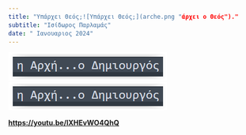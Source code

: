 ```yaml
---
title: "Υπάρχει Θεός;![Υπάρχει Θεός;](arche.png "άρχει ο Θεός")."
subtitle: "Ισίδωρος Παρλαμάς"
date: " Ιανουαριος 2024"
---
```


![Υπάρχει Θεός;](arche.png "άρχει ο Θεός")
<img src="arche.png" alt="MarineGEO circle logo" style="height: 57px; width:321px;"/>

**https://youtu.be/lXHEvWO4QhQ**


